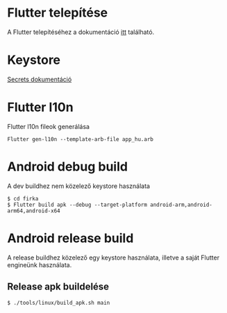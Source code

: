 # Flutter telepítése

A Flutter telepítéséhez a dokumentáció [itt](https://docs.flutter.dev/get-started/install) található.

# Keystore

[Secrets dokumentáció](secrets/README.md)

# Flutter l10n

Flutter l10n fileok generálása

```shell
Flutter gen-l10n --template-arb-file app_hu.arb
```

# Android debug build

A dev buildhez nem közelező keystore használata
```shell
$ cd firka
$ Flutter build apk --debug --target-platform android-arm,android-arm64,android-x64
```

# Android release build

A release buildhez közelező egy keystore használata, illetve a saját Flutter engineünk használata.

## Release apk buildelése

```shell
$ ./tools/linux/build_apk.sh main
```